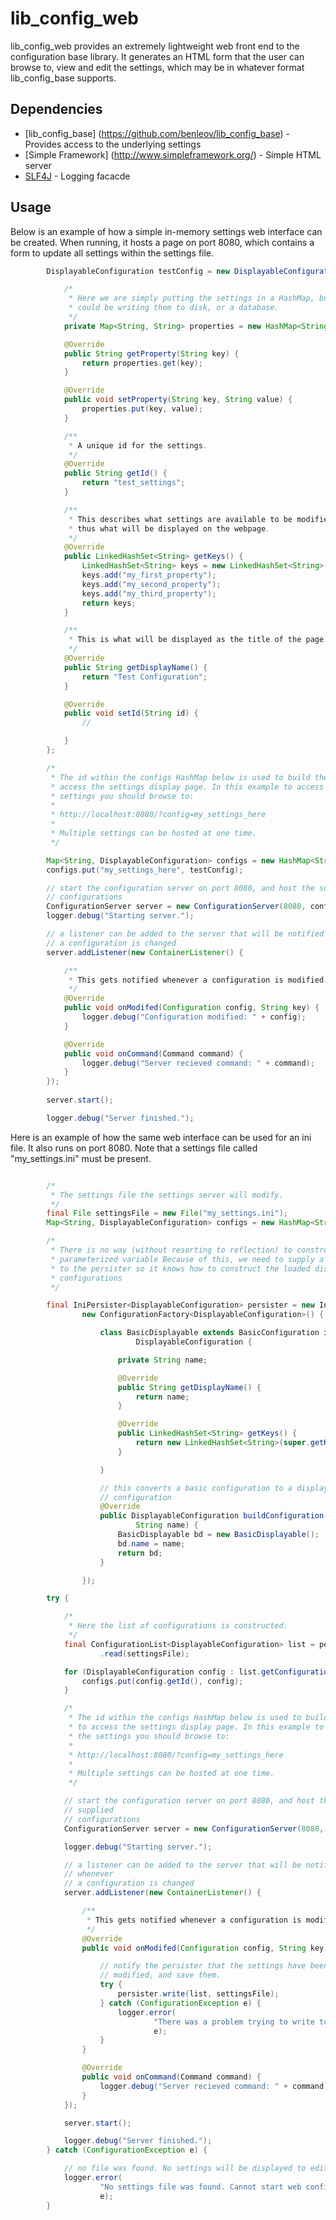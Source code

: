 lib_config_web
==================================================

lib_config_web provides an extremely lightweight web front end to the configuration base library.  It generates an HTML form that the user can browse to, view and edit the settings, which may be in whatever format lib_config_base supports.

Dependencies
--------------------------------------

* [lib_config_base] (https://github.com/benleov/lib_config_base) - Provides access to the underlying settings
* [Simple Framework] (http://www.simpleframework.org/) - Simple HTML server
* [SLF4J](www.slf4j.org/‎) - Logging facacde

Usage
--------------------------------------

Below is an example of how a simple in-memory settings web interface can be created. When running, it hosts a page on port 8080, which contains a form to update all settings within the settings file. 

```java
		DisplayableConfiguration testConfig = new DisplayableConfiguration() {

			/*
			 * Here we are simply putting the settings in a HashMap, but it
			 * could be writing them to disk, or a database.
			 */
			private Map<String, String> properties = new HashMap<String, String>();

			@Override
			public String getProperty(String key) {
				return properties.get(key);
			}

			@Override
			public void setProperty(String key, String value) {
				properties.put(key, value);
			}

			/**
			 * A unique id for the settings.
			 */
			@Override
			public String getId() {
				return "test_settings";
			}

			/**
			 * This describes what settings are available to be modified, and
			 * thus what will be displayed on the webpage.
			 */
			@Override
			public LinkedHashSet<String> getKeys() {
				LinkedHashSet<String> keys = new LinkedHashSet<String>();
				keys.add("my_first_property");
				keys.add("my_second_property");
				keys.add("my_third_property");
				return keys;
			}

			/**
			 * This is what will be displayed as the title of the page.
			 */
			@Override
			public String getDisplayName() {
				return "Test Configuration";
			}

			@Override
			public void setId(String id) {
				//

			}
		};

		/*
		 * The id within the configs HashMap below is used to build the URL to
		 * access the settings display page. In this example to access the
		 * settings you should browse to:
		 * 
		 * http://localhost:8080/?config=my_settings_here
		 * 
		 * Multiple settings can be hosted at one time.
		 */

		Map<String, DisplayableConfiguration> configs = new HashMap<String, DisplayableConfiguration>();
		configs.put("my_settings_here", testConfig);

		// start the configuration server on port 8080, and host the supplied
		// configurations
		ConfigurationServer server = new ConfigurationServer(8080, configs);
		logger.debug("Starting server.");

		// a listener can be added to the server that will be notified whenever
		// a configuration is changed
		server.addListener(new ContainerListener() {

			/**
			 * This gets notified whenever a configuration is modified.
			 */
			@Override
			public void onModifed(Configuration config, String key) {
				logger.debug("Configuration modified: " + config);
			}

			@Override
			public void onCommand(Command command) {
				logger.debug("Server recieved command: " + command);
			}
		});
		
		server.start();

		logger.debug("Server finished.");

```

Here is an example of how the same web interface can be used for an ini file. It also runs on port 8080. Note that a settings file called "my_settings.ini" must be present. 

```java

		/*
		 * The settings file the settings server will modify.
		 */
		final File settingsFile = new File("my_settings.ini");
		Map<String, DisplayableConfiguration> configs = new HashMap<String, DisplayableConfiguration>();

		/*
		 * There is no way (without resorting to reflection) to construct a
		 * parameterized variable Because of this, we need to supply a factory
		 * to the persister so it knows how to construct the loaded display
		 * configurations
		 */

		final IniPersister<DisplayableConfiguration> persister = new IniPersister<DisplayableConfiguration>(
				new ConfigurationFactory<DisplayableConfiguration>() {

					class BasicDisplayable extends BasicConfiguration implements
							DisplayableConfiguration {

						private String name;

						@Override
						public String getDisplayName() {
							return name;
						}

						@Override
						public LinkedHashSet<String> getKeys() {
							return new LinkedHashSet<String>(super.getKeys());
						}

					}

					// this converts a basic configuration to a displayable
					// configuration
					@Override
					public DisplayableConfiguration buildConfiguration(
							String name) {
						BasicDisplayable bd = new BasicDisplayable();
						bd.name = name;
						return bd;
					}

				});

		try {

			/*
			 * Here the list of configurations is constructed.
			 */
			final ConfigurationList<DisplayableConfiguration> list = persister
					.read(settingsFile);

			for (DisplayableConfiguration config : list.getConfigurations()) {
				configs.put(config.getId(), config);
			}

			/*
			 * The id within the configs HashMap below is used to build the URL
			 * to access the settings display page. In this example to access
			 * the settings you should browse to:
			 * 
			 * http://localhost:8080/?config=my_settings_here
			 * 
			 * Multiple settings can be hosted at one time.
			 */

			// start the configuration server on port 8080, and host the
			// supplied
			// configurations
			ConfigurationServer server = new ConfigurationServer(8080, configs);

			logger.debug("Starting server.");

			// a listener can be added to the server that will be notified
			// whenever
			// a configuration is changed
			server.addListener(new ContainerListener() {

				/**
				 * This gets notified whenever a configuration is modified.
				 */
				@Override
				public void onModifed(Configuration config, String key) {

					// notify the persister that the settings have been
					// modified, and save them.
					try {
						persister.write(list, settingsFile);
					} catch (ConfigurationException e) {
						logger.error(
								"There was a problem trying to write to the settings file.",
								e);
					}
				}

				@Override
				public void onCommand(Command command) {
					logger.debug("Server recieved command: " + command);
				}
			});

			server.start();

			logger.debug("Server finished.");
		} catch (ConfigurationException e) {

			// no file was found. No settings will be displayed to edit.
			logger.error(
					"No settings file was found. Cannot start web configuration.",
					e);
		}


```


